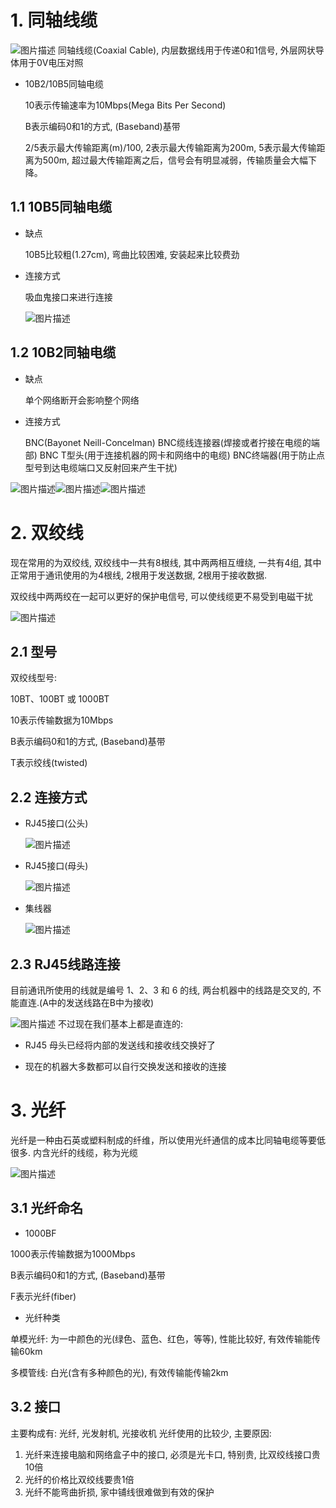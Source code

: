 # 1. 同轴线缆

![图片描述](01-%E7%BA%BF%E7%BC%86.assets/0.5756404680686595.png)
同轴线缆(Coaxial Cable), 内层数据线用于传递0和1信号, 外层网状导体用于0V电压对照

* 10B2/10B5同轴电缆

  10表示传输速率为10Mbps(Mega Bits Per Second)

  B表示编码0和1的方式, (Baseband)基带

  2/5表示最大传输距离(m)/100, 2表示最大传输距离为200m, 5表示最大传输距离为500m, 超过最大传输距离之后，信号会有明显减弱，传输质量会大幅下降。


## 1.1 10B5同轴电缆

* 缺点

  10B5比较粗(1.27cm), 弯曲比较困难, 安装起来比较费劲

* 连接方式

  吸血鬼接口来进行连接

  ![图片描述](01-%E7%BA%BF%E7%BC%86.assets/0.11821195778042548.png)
  
  
## 1.2 10B2同轴电缆
* 缺点

  单个网络断开会影响整个网络

* 连接方式

  BNC(Bayonet Neill-Concelman)
  BNC缆线连接器(焊接或者拧接在电缆的端部)
  BNC T型头(用于连接机器的网卡和网络中的电缆)
  BNC终端器(用于防止点型号到达电缆端口又反射回来产生干扰)


![图片描述](01-%E7%BA%BF%E7%BC%86.assets/0.7986267154385545.png)![图片描述](01-%E7%BA%BF%E7%BC%86.assets/0.04106815468502778.png)![图片描述](01-%E7%BA%BF%E7%BC%86.assets/0.8067558918210955.png)


# 2. 双绞线

现在常用的为双绞线, 双绞线中一共有8根线, 其中两两相互缠绕, 一共有4组, 其中正常用于通讯使用的为4根线, 2根用于发送数据, 2根用于接收数据. 

双绞线中两两绞在一起可以更好的保护电信号, 可以使线缆更不易受到电磁干扰

![图片描述](01-%E7%BA%BF%E7%BC%86.assets/0.42870535961776945.png)


## 2.1 型号
双绞线型号: 

10BT、100BT 或 1000BT

10表示传输数据为10Mbps

B表示编码0和1的方式, (Baseband)基带

T表示绞线(twisted)


## 2.2 连接方式

* RJ45接口(公头)

  ![图片描述](01-%E7%BA%BF%E7%BC%86.assets/0.1526537858706667.png)

* RJ45接口(母头)

  ![图片描述](01-%E7%BA%BF%E7%BC%86.assets/0.9489223362481611.png)

* 集线器

  ![图片描述](01-%E7%BA%BF%E7%BC%86.assets/0.12923738768609927.png)
  
  
## 2.3 RJ45线路连接

目前通讯所使用的线就是编号 1、2、3 和 6 的线, 两台机器中的线路是交叉的, 不能直连.(A中的发送线路在B中为接收)

![图片描述](01-%E7%BA%BF%E7%BC%86.assets/0.7484695992601988.png)
不过现在我们基本上都是直连的:

* RJ45 母头已经将内部的发送线和接收线交换好了

* 现在的机器大多数都可以自行交换发送和接收的连接


# 3. 光纤

光纤是一种由石英或塑料制成的纤维，所以使用光纤通信的成本比同轴电缆等要低很多. 内含光纤的线缆，称为光缆

![图片描述](01-%E7%BA%BF%E7%BC%86.assets/0.3410147508980439.png)


## 3.1 光纤命名

*  1000BF

 1000表示传输数据为1000Mbps

 B表示编码0和1的方式, (Baseband)基带

 F表示光纤(fiber)

* 光纤种类

 单模光纤: 为一中颜色的光(绿色、蓝色、红色，等等), 性能比较好, 有效传输能传输60km

 多模管线: 白光(含有多种颜色的光), 有效传输能传输2km


## 3.2 接口
主要构成有: 光纤, 光发射机, 光接收机
光纤使用的比较少, 主要原因:
 1. 光纤来连接电脑和网络盒子中的接口, 必须是光卡口, 特别贵, 比双绞线接口贵10倍
 2. 光纤的价格比双绞线要贵1倍
 3. 光纤不能弯曲折损, 家中铺线很难做到有效的保护